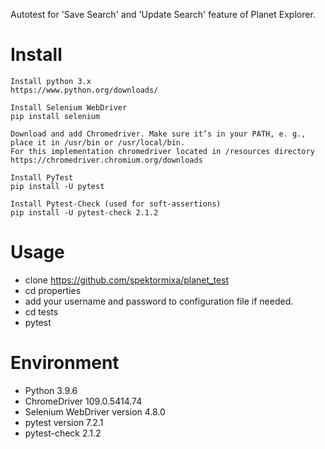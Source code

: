 Autotest for 'Save Search' and 'Update Search' feature of Planet Explorer.

Install
=======
    Install python 3.x
    https://www.python.org/downloads/

    Install Selenium WebDriver
    pip install selenium

    Download and add Chromedriver. Make sure it’s in your PATH, e. g., place it in /usr/bin or /usr/local/bin.
    For this implementation chromedriver located in /resources directory
    https://chromedriver.chromium.org/downloads

    Install PyTest
    pip install -U pytest

    Install Pytest-Check (used for soft-assertions)
    pip install -U pytest-check 2.1.2


Usage
=====
 - clone https://github.com/spektormixa/planet_test
 - cd properties
 - add your username and password to configuration file if needed.
 - cd tests
 - pytest


Environment
=====
- Python 3.9.6
- ChromeDriver 109.0.5414.74
- Selenium WebDriver version 4.8.0
- pytest version 7.2.1
- pytest-check 2.1.2
